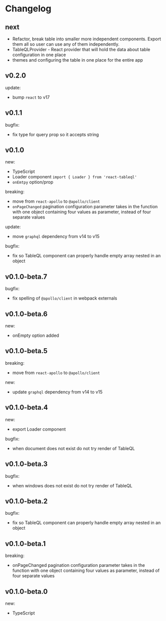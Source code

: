 # Changelog

## next

- Refactor, break table into smaller more independent components. Export them all so user can use any of them independently.
- TableQLProvider - React provider that will hold the data about table configuration in one place
- themes and configuring the table in one place for the entire app

## v0.2.0

update:

- bump `react` to v17

## v0.1.1

bugfix:

- fix type for query prop so it accepts string

## v0.1.0

new:

- TypeScript
- Loader component `import { Loader } from 'react-tableql'`
- `onEmtpy` option/prop

breaking:

- move from `react-apollo` to `@apollo/client`
- `onPageChanged` pagination configuration parameter takes in the function with one object containing four values as parameter, instead of four separate values

update:

- move `graphql` dependency from v14 to v15

bugfix:

- fix so TableQL component can properly handle empty array nested in an object

## v0.1.0-beta.7

bugfix:

- fix spelling of `@apollo/client` in webpack externals

## v0.1.0-beta.6

new:

- onEmpty option added

## v0.1.0-beta.5

breaking:

- move from `react-apollo` to `@apollo/client`

new:

- update `graphql` dependency from v14 to v15

## v0.1.0-beta.4

new:

- export Loader component

bugfix:

- when document does not exist do not try render of TableQL

## v0.1.0-beta.3

bugfix:

- when windows does not exist do not try render of TableQL

## v0.1.0-beta.2

bugfix:

- fix so TableQL component can properly handle empty array nested in an object

## v0.1.0-beta.1

breaking:

- onPageChanged pagination configuration parameter takes in the function with one object containing four values as parameter, instead of four separate values

## v0.1.0-beta.0

new:

- TypeScript

